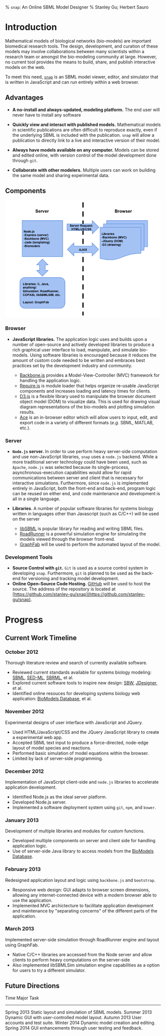 % `snap`: An Online SBML Model Designer
% Stanley Gu; Herbert Sauro

# Introduction

Mathematical models of biological networks (bio-models) are important
biomedical research tools. The design, development, and curation of these
models may involve collaborations between many scientists within a research
team or amongst the bio-modeling community at large. However, no current tool
provides the means to build, share, and publish interactive models on the web.

To meet this need, [`snap`](http://stanley-gu.github.com/snap/) is an SBML
model viewer, editor, and simulator that is written in JavaScript and can run
entirely within a web browser.

## Advantages

-	**A no-install and always-updated, modeling platform.** The end user
	will never have to install any software

-	**Quickly view and interact with published models.** Mathematical
	models in scientific publications are often difficult to reproduce
	exactly, even if the underlying SBML is included with the
	publication. `snap` will allow a publication to directly link to a
	live and interactive version of their model.

-	**Always have models available on any computer.** Models can be
	stored and edited online, with version control of the model
	development done through `git`.

-	**Collaborate with other modelers.** Multiple users can work on
	building the same model and sharing experimental data.

## Components

![`snap` architecture](images/architecture.png)

### Browser

-	**JavaScript libraries.** The application logic uses and builds upon a
	number of open-source and actively developed libraries to produce a rich
	graphical user interface to load, manipulate, and simulate bio-models.
	Using software libraries is encouraged because it reduces the amount of
	custom code needed to be written and embraces best practices set by the
	development industry and community.

	-	[Backbone.js](http://backbonejs.org/) provides a Model-View-Controller
		(MVC) framework for handling the application logic.
	-	[Require.js](http://requirejs.org/) is module loader that helps
		organize re-usable JavaScript components and increases loading and
		latency times for clients.
	-	[D3.js](http://d3js.org/) is a flexible library used to manipulate the
		browser document object model (DOM) to visualize data. This is used for
		drawing visual diagram representations of the bio-models and plotting
		simulation results.
	-	[Ace](http://ace.ajax.org/) is an in-browser editor which will allow
		users to input, edit, and export code in a variety of different formats
		(*e.g.* SBML, MATLAB, etc.).

### Server
-	**`Node.js` server.** In order to use perform heavy server-side
	computation and use non-JavaScript libraries, `snap` uses a
	`node.js` backend. While a more traditional server technology could
	have been used, such as `Apache`, `node.js` was selected because its
	single-process, asynchronous-execution capabilities would allow for
	rapid communications between server and client that is necessary for
	interactive simulations. Furthermore, since `node.js` is implemented
	entirely in JavaScript, both the front-end and back-end, program
	logic can be reused on either end, and code maintenance and
	development is all in a single language.

-	**Libraries**. A number of popular software libraries for systems biology
	written in languages other than Javascript (such as C/C++) will be used on
	the server 
	-	[libSBML](http://sbml.org/Software/libSBML) is popular library for
		reading and writing SBML files.
	-	[RoadRunner](https://code.google.com/p/roadrunnerlib/) is a powerful
		simulation engine for simulating the models viewed through the browser
		front-end.
	-	[GraphFab](https://code.google.com/p/graphfab/) will be used to perform
		the automated layout of the model.

### Development Tools

-	**Source Control with `git`.** `Git` is used as a source control system in
	developing `snap`. Furthermore, `git` is planned to be used as the back-end
	for versioning and tracking model development.
-	**Online Open-Source Code Hosting.** [GitHub](https://github.com/) will be
	used to host the source. The address of the repository is located at
	[https://github.com/stanley-gu/snap](https://github.com/stanley-gu/snap).

# Progress

## Current Work Timeline

### October 2012
Thorough literature review and search of currently available software.

- Reviewed current standards available for systems biology modeling:
  [SBML](http://sbml.org/Main_Page), [SED-ML](http://sed-ml.org/),
  [SBRML](http://www.comp-sys-bio.org/tiki-index.php?page=SBRML), et al.
- Explored current software tools to inspire new design:
  [SBW](http://sbw.sourceforge.net/),
  [JDesigner](http://jdesigner.sourceforge.net/Site/JDesigner.html), et al.
- Identified online resouces for developing systems biology web application:
  [BioModels Database](http://www.ebi.ac.uk/biomodels-main/), et al.

### November 2012
Experimental designs of user interface with JavaScript and JQuery.

- Used HTML/JavaScript/CSS and the JQuery JavaScript library to create a
  experimental web app.
- Accepted SBML text input to produce a force-directed, node-edge layout of
  model species and reactions.
- Performed basic simulation of model equations within the browser.
- Limited by lack of server-side programming.

### December 2012
Implementation of JavaScript client-side and `node.js` libraries to accelerate
application development.

- Identified Node.js as the ideal server platform.
- Developed Node.js server.
- Implemented a software deployment system using `git`, `npm`, and `bower`.

### January 2013
Development of multiple libraries and modules for custom functions.

- Developed multiple components on server and client side for handling
  application logic.
- Use of server-side Java library to access models from the [BioModels
  Database](http://www.ebi.ac.uk/biomodels-main/).

### February 2013
Redesigned application layout and logic using `backbone.js` and `bootstrap`.

- Responsive web design: GUI adapts to browser screen dimensions, allowing any
  internet-connected device with a modern browser able to use the application.
- Implemented MVC archictecture to facilitate application development and
  maintenance by "separating concerns" of the different parts of the
  application.

### March 2013
Implemented server-side simulation through RoadRunner engine and layout using
GraphFab.

- Native C/C++ libraries are accessed from the Node server and allow clients to
  perform heavy computations on the server-side 
- Also implemented libSBMLSim simulation engine capabilities as a option for
  users to try a different simulator.

## Future Directions

Time				Major Task
----				----------
Spring 2013			Static layout and simulation of SBML models.
Summer 2013			Dynamic GUI with user-controlled model layout.
Autumn 2013			User accounts and test suite.
Winter 2014			Dynamic model creation and editing.
Spring 2014			GUI enhancements through user testing and feedback.
